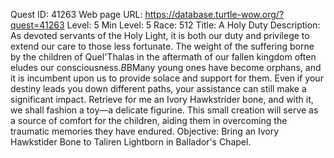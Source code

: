 Quest ID: 41263
Web page URL: https://database.turtle-wow.org/?quest=41263
Level: 5
Min Level: 5
Race: 512
Title: A Holy Duty
Description: As devoted servants of the Holy Light, it is both our duty and privilege to extend our care to those less fortunate. The weight of the suffering borne by the children of Quel'Thalas in the aftermath of our fallen kingdom often eludes our consciousness.$B$BMany young ones have become orphans, and it is incumbent upon us to provide solace and support for them. Even if your destiny leads you down different paths, your assistance can still make a significant impact. Retrieve for me an Ivory Hawkstrider bone, and with it, we shall fashion a toy—a delicate figurine. This small creation will serve as a source of comfort for the children, aiding them in overcoming the traumatic memories they have endured.
Objective: Bring an Ivory Hawkstider Bone to Taliren Lightborn in Ballador's Chapel.
